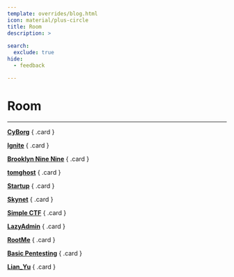```yaml
---
template: overrides/blog.html
icon: material/plus-circle
title: Room
description: >
  
search:
  exclude: true
hide:
  - feedback

---
```


# __Room__

--- 

<div class="grid" markdown>

[__CyBorg__](/tryhackme/room/cyborgt8/)
{ .card }

[__Ignite__](/tryhackme/room/ignite/)
{ .card }

[__Brooklyn Nine Nine__](/tryhackme/room/brooklynninenine/)
{ .card }

[__tomghost__](/tryhackme/room/tomghost/)
{ .card }

[__Startup__](/tryhackme/room/startup/)
{ .card }

[__Skynet__](/tryhackme/room/skynet/)
{ .card }

[__Simple CTF__](/tryhackme/room/easyctf/)
{ .card }

[__LazyAdmin__](/tryhackme/room/lazyadmin/)
{ .card }

[__RootMe__](/tryhackme/room/rootme/)
{ .card }

[__Basic Pentesting__](/tryhackme/room/basic-pentesting/)
{ .card }

[__Lian_Yu__](/tryhackme/room/lianyu/)
{ .card }

</div>